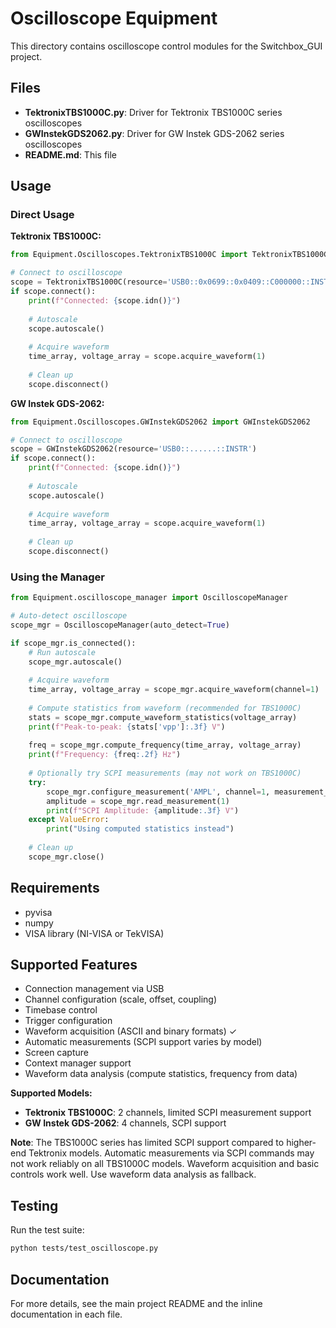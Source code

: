 # Oscilloscope Equipment

This directory contains oscilloscope control modules for the Switchbox_GUI project.

## Files

- **TektronixTBS1000C.py**: Driver for Tektronix TBS1000C series oscilloscopes
- **GWInstekGDS2062.py**: Driver for GW Instek GDS-2062 series oscilloscopes
- **README.md**: This file

## Usage

### Direct Usage

**Tektronix TBS1000C:**
```python
from Equipment.Oscilloscopes.TektronixTBS1000C import TektronixTBS1000C

# Connect to oscilloscope
scope = TektronixTBS1000C(resource='USB0::0x0699::0x0409::C000000::INSTR')
if scope.connect():
    print(f"Connected: {scope.idn()}")
    
    # Autoscale
    scope.autoscale()
    
    # Acquire waveform
    time_array, voltage_array = scope.acquire_waveform(1)
    
    # Clean up
    scope.disconnect()
```

**GW Instek GDS-2062:**
```python
from Equipment.Oscilloscopes.GWInstekGDS2062 import GWInstekGDS2062

# Connect to oscilloscope
scope = GWInstekGDS2062(resource='USB0::......::INSTR')
if scope.connect():
    print(f"Connected: {scope.idn()}")
    
    # Autoscale
    scope.autoscale()
    
    # Acquire waveform
    time_array, voltage_array = scope.acquire_waveform(1)
    
    # Clean up
    scope.disconnect()
```

### Using the Manager

```python
from Equipment.oscilloscope_manager import OscilloscopeManager

# Auto-detect oscilloscope
scope_mgr = OscilloscopeManager(auto_detect=True)

if scope_mgr.is_connected():
    # Run autoscale
    scope_mgr.autoscale()
    
    # Acquire waveform
    time_array, voltage_array = scope_mgr.acquire_waveform(channel=1)
    
    # Compute statistics from waveform (recommended for TBS1000C)
    stats = scope_mgr.compute_waveform_statistics(voltage_array)
    print(f"Peak-to-peak: {stats['vpp']:.3f} V")
    
    freq = scope_mgr.compute_frequency(time_array, voltage_array)
    print(f"Frequency: {freq:.2f} Hz")
    
    # Optionally try SCPI measurements (may not work on TBS1000C)
    try:
        scope_mgr.configure_measurement('AMPL', channel=1, measurement_number=1)
        amplitude = scope_mgr.read_measurement(1)
        print(f"SCPI Amplitude: {amplitude:.3f} V")
    except ValueError:
        print("Using computed statistics instead")
    
    # Clean up
    scope_mgr.close()
```

## Requirements

- pyvisa
- numpy
- VISA library (NI-VISA or TekVISA)

## Supported Features

- Connection management via USB
- Channel configuration (scale, offset, coupling)
- Timebase control
- Trigger configuration
- Waveform acquisition (ASCII and binary formats) ✓
- Automatic measurements (SCPI support varies by model)
- Screen capture
- Context manager support
- Waveform data analysis (compute statistics, frequency from data)

**Supported Models:**
- **Tektronix TBS1000C**: 2 channels, limited SCPI measurement support
- **GW Instek GDS-2062**: 4 channels, SCPI support

**Note**: The TBS1000C series has limited SCPI support compared to higher-end Tektronix models. 
Automatic measurements via SCPI commands may not work reliably on all TBS1000C models. 
Waveform acquisition and basic controls work well. Use waveform data analysis as fallback.

## Testing

Run the test suite:

```bash
python tests/test_oscilloscope.py
```

## Documentation

For more details, see the main project README and the inline documentation in each file.

